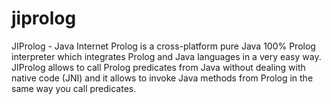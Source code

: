 # jiprolog
JIProlog - Java Internet Prolog is a cross-platform pure Java 100% Prolog interpreter which integrates Prolog and Java languages in a very easy way. JIProlog allows to call Prolog predicates from Java without dealing with native code (JNI) and it allows to invoke Java methods from Prolog in the same way you call predicates.
